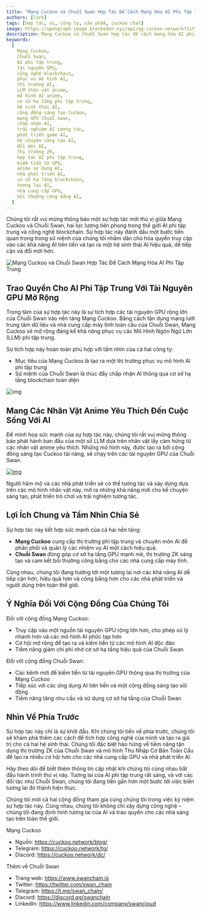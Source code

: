 ```yaml
---
title: "Mạng Cuckoo và Chuỗi Swan Hợp Tác Để Cách Mạng Hóa AI Phi Tập Trung"
authors: [lark]
tags: [hợp tác, ai, công ty, sản phẩm, cuckoo chat]
image: https://opengraph-image.blockeden.xyz/api/og-cuckoo-network?title=Mạng%20Cuckoo%20và%20Chuỗi%20Swan%20Hợp%20Tác%20Để%20Cách%20Mạng%20Hóa%20AI%20Phi%20Tập%20Trung
description: Mạng Cuckoo và Chuỗi Swan hợp tác để cách mạng hóa AI phi tập trung bằng cách tích hợp các tài nguyên GPU mạnh mẽ vào thị trường phục vụ mô hình AI của Cuckoo. Sự hợp tác này trao quyền cho các nhà phát triển và sáng tạo AI với khả năng xử lý nâng cao, cho phép tạo ra các mô hình ngôn ngữ lấy cảm hứng từ anime và mở rộng cơ hội trong đổi mới AI phi tập trung.
keywords:
  [
    Mạng Cuckoo,
    Chuỗi Swan,
    AI phi tập trung,
    tài nguyên GPU,
    công nghệ blockchain,
    phục vụ mô hình AI,
    thị trường AI,
    LLM nhân vật anime,
    mô hình AI anime,
    cơ sở hạ tầng phi tập trung,
    hệ sinh thái AI,
    cộng đồng sáng tạo Cuckoo,
    mạng GPU Chuỗi Swan,
    chấp nhận AI,
    trải nghiệm AI tương tác,
    phát triển game AI,
    kể chuyện sáng tạo AI,
    đổi mới AI,
    thị trường ZK,
    hợp tác AI phi tập trung,
    kiếm tiền từ GPU,
    anime sử dụng AI,
    nhà phát triển AI,
    cơ sở hạ tầng blockchain,
    tương lai AI,
    nhà cung cấp GPU,
    bồi thường công bằng AI,
  ]
---
```


Chúng tôi rất vui mừng thông báo một sự hợp tác mới thú vị giữa Mạng Cuckoo và Chuỗi Swan, hai lực lượng tiên phong trong thế giới AI phi tập trung và công nghệ blockchain. Sự hợp tác này đánh dấu một bước tiến quan trọng trong sứ mệnh của chúng tôi nhằm dân chủ hóa quyền truy cập vào các khả năng AI tiên tiến và tạo ra một hệ sinh thái AI hiệu quả, dễ tiếp cận và đổi mới hơn.

![Mạng Cuckoo và Chuỗi Swan Hợp Tác Để Cách Mạng Hóa AI Phi Tập Trung](https://cuckoo-network.b-cdn.net/2024-10-02-cuckoo-network-and-swan-chain-join-forces-to-revolutionize-decentralized-ai.png "Mạng Cuckoo và Chuỗi Swan Hợp Tác Để Cách Mạng Hóa AI Phi Tập Trung")

## **Trao Quyền Cho AI Phi Tập Trung Với Tài Nguyên GPU Mở Rộng**

Trọng tâm của sự hợp tác này là sự tích hợp các tài nguyên GPU rộng lớn của Chuỗi Swan vào nền tảng Mạng Cuckoo. Bằng cách tận dụng mạng lưới trung tâm dữ liệu và nhà cung cấp máy tính toàn cầu của Chuỗi Swan, Mạng Cuckoo sẽ mở rộng đáng kể khả năng phục vụ các Mô Hình Ngôn Ngữ Lớn (LLM) phi tập trung.

Sự tích hợp này hoàn toàn phù hợp với tầm nhìn của cả hai công ty:

- Mục tiêu của Mạng Cuckoo là tạo ra một thị trường phục vụ mô hình AI phi tập trung
- Sứ mệnh của Chuỗi Swan là thúc đẩy chấp nhận AI thông qua cơ sở hạ tầng blockchain toàn diện

![img](https://cuckoo-network.b-cdn.net/2024-10-02-cuckoo-network-and-swan-chain-join-forces-to-revolutionize-decentralized-ai-2.jpg)

## **Mang Các Nhân Vật Anime Yêu Thích Đến Cuộc Sống Với AI**

Để minh họa sức mạnh của sự hợp tác này, chúng tôi rất vui mừng thông báo phát hành ban đầu của một số LLM dựa trên nhân vật lấy cảm hứng từ các nhân vật anime yêu thích. Những mô hình này, được tạo ra bởi cộng đồng sáng tạo Cuckoo tài năng, sẽ chạy trên các tài nguyên GPU của Chuỗi Swan.

[![img](https://cuckoo-network.b-cdn.net/cuckoo-chat-preview.webp)](https://cuckoo.network/portal/chat)

Người hâm mộ và các nhà phát triển sẽ có thể tương tác và xây dựng dựa trên các mô hình nhân vật này, mở ra những khả năng mới cho kể chuyện sáng tạo, phát triển trò chơi và trải nghiệm tương tác.

## **Lợi Ích Chung và Tầm Nhìn Chia Sẻ**

Sự hợp tác này kết hợp sức mạnh của cả hai nền tảng:

- **Mạng Cuckoo** cung cấp thị trường phi tập trung và chuyên môn AI để phân phối và quản lý các nhiệm vụ AI một cách hiệu quả.
- **Chuỗi Swan** đóng góp cơ sở hạ tầng GPU mạnh mẽ, thị trường ZK sáng tạo và cam kết bồi thường công bằng cho các nhà cung cấp máy tính.

Cùng nhau, chúng tôi đang hướng tới một tương lai nơi các khả năng AI dễ tiếp cận hơn, hiệu quả hơn và công bằng hơn cho các nhà phát triển và người dùng trên toàn thế giới.

## **Ý Nghĩa Đối Với Cộng Đồng Của Chúng Tôi**

Đối với cộng đồng Mạng Cuckoo:

- Truy cập vào một nguồn tài nguyên GPU rộng lớn hơn, cho phép xử lý nhanh hơn và các mô hình AI phức tạp hơn
- Cơ hội mở rộng để tạo ra và kiếm tiền từ các mô hình AI độc đáo
- Tiềm năng giảm chi phí nhờ cơ sở hạ tầng hiệu quả của Chuỗi Swan

Đối với cộng đồng Chuỗi Swan:

- Các kênh mới để kiếm tiền từ tài nguyên GPU thông qua thị trường của Mạng Cuckoo
- Tiếp xúc với các ứng dụng AI tiên tiến và một cộng đồng sáng tạo sôi động
- Tiềm năng tăng nhu cầu và sử dụng cơ sở hạ tầng của Chuỗi Swan

## **Nhìn Về Phía Trước**

Sự hợp tác này chỉ là sự khởi đầu. Khi chúng tôi tiến về phía trước, chúng tôi sẽ khám phá thêm các cách để tích hợp công nghệ của mình và tạo ra giá trị cho cả hai hệ sinh thái. Chúng tôi đặc biệt hào hứng về tiềm năng tận dụng thị trường ZK của Chuỗi Swan và mô hình Thu Nhập Cơ Bản Toàn Cầu để tạo ra nhiều cơ hội hơn cho các nhà cung cấp GPU và nhà phát triển AI.

Hãy theo dõi để biết thêm thông tin cập nhật khi chúng tôi cùng nhau bắt đầu hành trình thú vị này. Tương lai của AI phi tập trung rất sáng, và với các đối tác như Chuỗi Swan, chúng tôi đang tiến gần hơn một bước tới việc biến tương lai đó thành hiện thực.

Chúng tôi mời cả hai cộng đồng tham gia cùng chúng tôi trong việc kỷ niệm sự hợp tác này. Cùng nhau, chúng tôi không chỉ xây dựng công nghệ – chúng tôi đang định hình tương lai của AI và trao quyền cho các nhà sáng tạo trên toàn thế giới.

Mạng Cuckoo

- Nguồn: https://cuckoo.network/blog/
- Telegram: https://cuckoo.network/tg/
- Discord: https://cuckoo.network/dc/

Thêm về Chuỗi Swan

- Trang web: https://www.swanchain.io
- Twitter: https://twitter.com/swan_chain
- Telegram: https://t.me/swan_chain/
- Discord: https://discord.gg/swanchain
- LinkedIn: https://www.linkedin.com/company/swancloud
